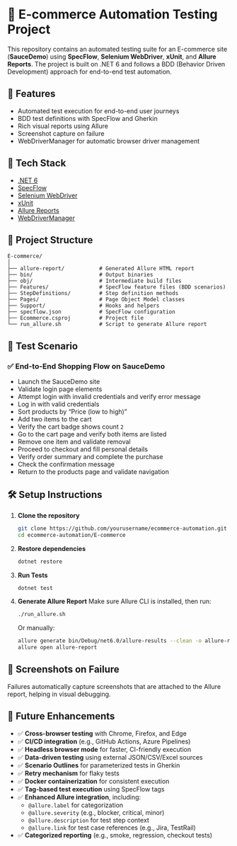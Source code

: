 
# 🛒 E-commerce Automation Testing Project

This repository contains an automated testing suite for an E-commerce site (**SauceDemo**) using **SpecFlow**, **Selenium WebDriver**, **xUnit**, and **Allure Reports**. The project is built on .NET 6 and follows a BDD (Behavior Driven Development) approach for end-to-end test automation.

## 🚀 Features

- Automated test execution for end-to-end user journeys
- BDD test definitions with SpecFlow and Gherkin
- Rich visual reports using Allure
- Screenshot capture on failure
- WebDriverManager for automatic browser driver management

## 🧰 Tech Stack

- [.NET 6](https://dotnet.microsoft.com/en-us/download/dotnet/6.0)
- [SpecFlow](https://specflow.org/)
- [Selenium WebDriver](https://www.selenium.dev/)
- [xUnit](https://xunit.net/)
- [Allure Reports](https://docs.qameta.io/allure/)
- [WebDriverManager](https://github.com/rosolko/WebDriverManager.Net)

## 📁 Project Structure

```
E-commerce/
│
├── allure-report/           # Generated Allure HTML report
├── bin/                     # Output binaries
├── obj/                     # Intermediate build files
├── Features/                # SpecFlow feature files (BDD scenarios)
├── StepDefinitions/         # Step definition methods
├── Pages/                   # Page Object Model classes
├── Support/                 # Hooks and helpers
├── specflow.json            # SpecFlow configuration
├── Ecommerce.csproj         # Project file
└── run_allure.sh            # Script to generate Allure report
```

## 🧪 Test Scenario

### ✅ End-to-End Shopping Flow on SauceDemo

- Launch the SauceDemo site
- Validate login page elements
- Attempt login with invalid credentials and verify error message
- Log in with valid credentials
- Sort products by “Price (low to high)”
- Add two items to the cart
- Verify the cart badge shows count `2`
- Go to the cart page and verify both items are listed
- Remove one item and validate removal
- Proceed to checkout and fill personal details
- Verify order summary and complete the purchase
- Check the confirmation message
- Return to the products page and validate navigation

## 🛠️ Setup Instructions

1. **Clone the repository**
   ```bash
   git clone https://github.com/yourusername/ecommerce-automation.git
   cd ecommerce-automation/E-commerce
   ```

2. **Restore dependencies**
   ```bash
   dotnet restore
   ```

3. **Run Tests**
   ```bash
   dotnet test
   ```

4. **Generate Allure Report**
   Make sure Allure CLI is installed, then run:
   ```bash
   ./run_allure.sh
   ```

   Or manually:
   ```bash
   allure generate bin/Debug/net6.0/allure-results --clean -o allure-report
   allure open allure-report
   ```

## 📸 Screenshots on Failure

Failures automatically capture screenshots that are attached to the Allure report, helping in visual debugging.

## 🌱 Future Enhancements

- ✅ **Cross-browser testing** with Chrome, Firefox, and Edge
- ✅ **CI/CD integration** (e.g., GitHub Actions, Azure Pipelines)
- ✅ **Headless browser mode** for faster, CI-friendly execution
- ✅ **Data-driven testing** using external JSON/CSV/Excel sources
- ✅ **Scenario Outlines** for parameterized tests in Gherkin
- ✅ **Retry mechanism** for flaky tests
- ✅ **Docker containerization** for consistent execution
- ✅ **Tag-based test execution** using SpecFlow tags
- ✅ **Enhanced Allure integration**, including:
  - `@allure.label` for categorization
  - `@allure.severity` (e.g., blocker, critical, minor)
  - `@allure.description` for test step context
  - `@allure.link` for test case references (e.g., Jira, TestRail)
- ✅ **Categorized reporting** (e.g., smoke, regression, checkout tests)
